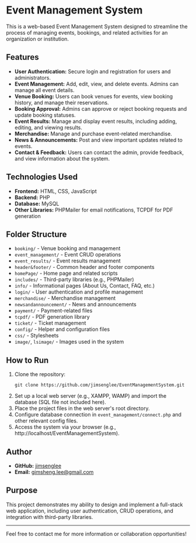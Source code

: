 # Event Management System

This is a web-based Event Management System designed to streamline the process of managing events, bookings, and related activities for an organization or institution.

## Features

- **User Authentication:** Secure login and registration for users and administrators.
- **Event Management:** Add, edit, view, and delete events. Admins can manage all event details.
- **Venue Booking:** Users can book venues for events, view booking history, and manage their reservations.
- **Booking Approval:** Admins can approve or reject booking requests and update booking statuses.
- **Event Results:** Manage and display event results, including adding, editing, and viewing results.
- **Merchandise:** Manage and purchase event-related merchandise.
- **News & Announcements:** Post and view important updates related to events.
- **Contact & Feedback:** Users can contact the admin, provide feedback, and view information about the system.

## Technologies Used

- **Frontend:** HTML, CSS, JavaScript
- **Backend:** PHP
- **Database:** MySQL
- **Other Libraries:** PHPMailer for email notifications, TCPDF for PDF generation

## Folder Structure

- `booking/` - Venue booking and management
- `event_management/` - Event CRUD operations
- `event_results/` - Event results management
- `header&footer/` - Common header and footer components
- `homePage/` - Home page and related scripts
- `includes/` - Third-party libraries (e.g., PHPMailer)
- `info/` - Informational pages (About Us, Contact, FAQ, etc.)
- `login/` - User authentication and profile management
- `merchandise/` - Merchandise management
- `newsandannouncement/` - News and announcements
- `payment/` - Payment-related files
- `tcpdf/` - PDF generation library
- `ticket/` - Ticket management
- `config/` - Helper and configuration files
- `css/` - Stylesheets
- `image/`, `lsimage/` - Images used in the system

## How to Run

1. Clone the repository:
   ```
   git clone https://github.com/jimsenglee/EventManagementSystem.git
   ```
2. Set up a local web server (e.g., XAMPP, WAMP) and import the database (SQL file not included here).
3. Place the project files in the web server's root directory.
4. Configure database connection in `event_management/connect.php` and other relevant config files.
5. Access the system via your browser (e.g., http://localhost/EventManagementSystem).

## Author

- **GitHub:** [jimsenglee](https://github.com/jimsenglee)
- **Email:** gimsheng.lee@gmail.com

## Purpose

This project demonstrates my ability to design and implement a full-stack web application, including user authentication, CRUD operations, and integration with third-party libraries.

---

Feel free to contact me for more information or collaboration opportunities!

